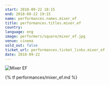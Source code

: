 ```yaml
---
start: 2018-09-22 18:15
end: 2018-09-22 19:15
name: performances.names.mixer_ef
title: performances.titles.mixer_ef
country: 
language: eng
image: performers/square/mixer_ef.jpg
venue: cinema
sold_out: false
ticket_url: performances.ticket_links.mixer_ef
date: 2018-09-22
---
```


<picture>
    <source media="(min-width: 1200px)" srcset="{% asset performers/wide/mixer_ef.jpg @path %}">
    <source media="(min-width: 768px)" srcset="{% asset performers/wide/mixer_ef.jpg @path %}">
    <img src="{% asset performers/square/mixer_ef.jpg @path %}" alt="Mixer EF">
</picture>

{% tf performances/mixer_ef.md %}
